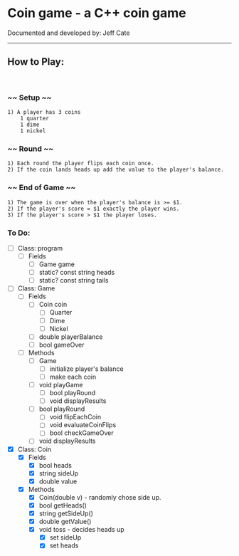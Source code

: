 # Coin game - a C++ coin game

Documented and developed by: Jeff Cate

<hr />

## How to Play:   

<br />

### ~~ Setup ~~

    1) A player has 3 coins
        1 quarter
        1 dime 
        1 nickel

### ~~ Round ~~

    1) Each round the player flips each coin once.
    2) If the coin lands heads up add the value to the player's balance.

### ~~ End of Game ~~

    1) The game is over when the player's balance is >= $1. 
    2) If the player's score = $1 exactly the player wins.
    3) If the player's score > $1 the player loses.


### To Do:

* [ ] Class: program
    * [ ] Fields
        * [ ] Game game
        * [ ] static? const string heads
        * [ ] static? const string tails

* [ ] Class: Game
    * [ ] Fields
        * [ ] Coin coin
            * [ ] Quarter
            * [ ] Dime
            * [ ] Nickel
        * [ ] double playerBalance
        * [ ] bool gameOver
    * [ ] Methods
        * [ ] Game
            * [ ] initialize player's balance
            * [ ] make each coin
        * [ ] void playGame
            * [ ] bool playRound
            * [ ] void displayResults
        * [ ] bool playRound
            * [ ] void flipEachCoin
            * [ ] void evaluateCoinFlips
            * [ ] bool checkGameOver
        * [ ] void displayResults

* [x] Class: Coin
    * [x] Fields
        * [x] bool heads
        * [x] string sideUp
        * [x] double value
    * [x] Methods
        * [x] Coin(double v) - randomly chose side up.
        * [x] bool getHeads()
        * [x] string getSideUp()
        * [x] double getValue()
        * [x] void toss - decides heads up
            * [x] set sideUp
            * [x] set heads
